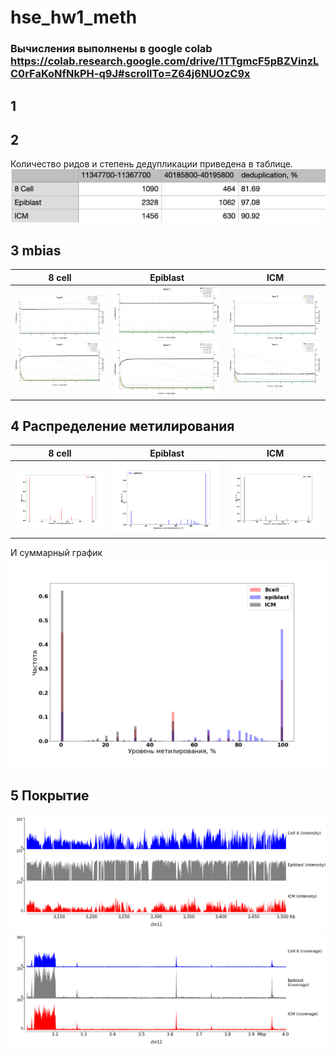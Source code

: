 # hse_hw1_meth
### Вычисления выполнены в google colab https://colab.research.google.com/drive/1TTgmcF5pBZVinzLC0rFaKoNfNkPH-q9J#scrollTo=Z64j6NUOzC9x

## 1


## 2
Количество ридов и степень дедупликации приведена в таблице.
![](img/img1.png)

## 3 mbias
8 cell |	Epiblast |  ICM
-|-|-
![](img/3.png) |	![](img/3.png) |	![](img/2.png)

## 4 Распределение метилирования

8 cell |	Epiblast |  ICM
-|-|-
![](img/8cell.png) |	![](img/epiblast.png) |	![](img/ICM.png)


И суммарный график 
![](img/sum.png)

## 5 Покрытие
![](img/image_cov.png)
![](img/img_cov2.png)
